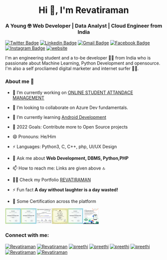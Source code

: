  <!--<img src="  ">-->

<h1 align="center">Hi 👋, I'm Revatiraman</h1>

<!--![Hello](Hello.gif) 
<h1 class="mb-0" ><a target="_top" href="#" ><img src="  " border="0" alt="Logo Design by Revatiraman" title="Logo Design by Revatiraman"></a>
                       <!-- Revatiraman
                        <span class="text-primary">G</span>
                    </h1>-->
                    
<h3 align="center">A Young 🤓 Web Developer | Data Analyst | Cloud Engineer from India </h3>

<!--<p align="left"> <a href="https://twitter.com/08Chora" target="blank"><img src=https://twitter.com/08Chora/followers" alt="Revatiraman" /></a> </p>-->

[![Twitter Badge](https://img.shields.io/badge/-08Chora-1ca0f1?style=social&logo=twitter&logoColor=blue&link=https://twitter.com/08Chora)](https://twitter.com/08Chora) 
[![Linkedin Badge](https://img.shields.io/badge/revatiraman_tiwari-blue?style=social&logo=Linkedin&logoColor=blue&link=https://www.linkedin.com/in/revatiraman-tiwari-891313202/)](https://www.linkedin.com/in/revatiraman-tiwari-891313202/)
[![Gmail Badge](https://img.shields.io/badge/-Ramantiwari-c14438?style=social&logo=Gmail&logoColor=red&link=mailto:ramantiwari644@gmail.com)](mailto:ramantiwari644@gmail.com)
[![Facebook Badge](https://img.shields.io/badge/-Revatiraman-4267b2?style=social&&logo=Facebook&logoColor=blue&link=https://www.facebook.com/raman.tiwari.96742)](https://www.facebook.com/raman.tiwari.96742) 
[![Instagram Badge](https://img.shields.io/badge/-brahman_.official-833ab4?style=social&logo=Instagram&logoColor=A14DAF&link=https://www.instagram.com/brahman_.official/)](https://www.instagram.com/brahman_.official/) 
 [![website](https://img.shields.io/badge/Website-codingwithrr-2648ff?style=flat-square&logo=google-chrome)](https://codingwithrr.wordpress.com/)

I'm an engineering student and a to-be developer 👨‍💻 from India who is passionate about Machine Learning, Python Development and opensource. I'm also a self procliamed digital marketer and internet surfer 🏄‍♂️. 

### About me :eyes:

- 🔭 I’m currently working on [ONLINE STUDENT ATTANDACE MANAGEMENT](https://github.com/rramantiwari/OSQR)

- 👯  I’m looking to collaborate on Azure Dev fundamentals.

- 🌱 I’m currently learning [Android Development](https://developer.android.com/)

- 🥅 2022 Goals: Contribute more to Open Source projects

- 😄 Pronouns: He/Him

- ⚡ Languages: Python3, C, C++, php, UI/UX Design

- 💬 Ask me about **Web Development, DBMS, Python,PHP**

- 📫 How to reach me: Links are given above 🔝

- 👨‍💻 Check my Portfolio [REVATIRAMAN](https://github.com/rramantiwari)

- ⚡ Fun fact **A day without laughter is a day wasted!**
- 📃 Some Certification across the platform

<img src="https://github.com/rramantiwari/rramantiwari/blob/main/aab.png" border="0" height="50px" width="50px" border="5px" padding="5px" alt="Cartificate Image" title="Cartificate Image"><img src="https://github.com/rramantiwari/rramantiwari/blob/main/download%20(6).png" border="0" height="50px" width="50px" padding="5px" alt="Cartificate Image" title="Cartificate Image"><img src="https://github.com/rramantiwari/rramantiwari/blob/main/Screenshot%202021-09-21%20184453.jpg" border="0" height="50px" width="50px" padding="5px" alt="Cartificate Image" title="Cartificate Image"><img src="https://github.com/rramantiwari/rramantiwari/blob/main/php.jpg" border="0" height="50px" width="50px"  padding="5px" alt="Cartificate Image" title="Cartificate Image"><img src="https://github.com/rramantiwari/rramantiwari/blob/main/aab.png" border="0" height="50px" width="50px"  padding="5px" alt="Cartificate Image" title="Cartificate Image"><img src="https://github.com/rramantiwari/rramantiwari/blob/main/Android.png" border="0" height="50px" width="50px" padding="5px" alt="Cartificate Image" title="Cartificate Image">

<h3 align="left">Connect with me:</h3>
<p align="left">
<a href="https://codepen.io/#" target="blank"><img align="center" src="https://cdn.jsdelivr.net/npm/simple-icons@3.0.1/icons/codepen.svg" alt="Revatiraman" height="30" width="40" /></a>
<a href="https://dev.to/rramantiwari" target="blank"><img align="center" src="https://cdn.jsdelivr.net/npm/simple-icons@3.0.1/icons/dev-dot-to.svg" alt="Revatiraman" height="30" width="40" /></a>
<a href="
https://twitter.com/@08Chora" target="blank"><img align="center" src="https://cdn.jsdelivr.net/npm/simple-icons@3.0.1/icons/twitter.svg" alt="preethi" height="30" width="40" /></a>
<a href="https://www.linkedin.com/in/revatiraman-tiwari-891313202/" target="blank"><img align="center" src="https://cdn.jsdelivr.net/npm/simple-icons@3.0.1/icons/linkedin.svg" alt="preethi" height="30" width="40" /></a>
<a href="https://www.instagram.com/brahman_.official/" target="blank"><img align="center" src="https://cdn.jsdelivr.net/npm/simple-icons@3.0.1/icons/instagram.svg" alt="preethi" height="30" width="40" /></a>
<a href="https://www.facebook.com/raman.tiwari.96742/" target="blank"><img align="center" src="https://cdn.jsdelivr.net/npm/simple-icons@3.0.1/icons/facebook.svg" alt="preethi" height="30" width="40" /></a>
<a href="https://medium.com/@ramantiwari644" target="blank"><img align="center" src="https://cdn.jsdelivr.net/npm/simple-icons@3.0.1/icons/medium.svg" alt="Revatiraman" height="30" width="40" /></a>
<a href="https://t.me/RRamantiwari" target="blank"><img align="center" src="https://cdn.jsdelivr.net/npm/simple-icons@3.0.1/icons/telegram.svg" alt="Revatiraman" height="30" width="40" /></a>
</p>
 
 
 
 
 
